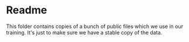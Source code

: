 # Readme

This folder contains copies of a bunch of public files which we use in our training.
It's just to make sure we have a stable copy of the data.
